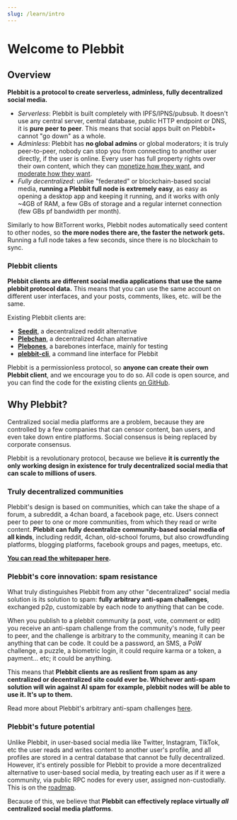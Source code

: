 ```yaml
---
slug: /learn/intro
---
```


# Welcome to Plebbit

## Overview

**Plebbit is a protocol to create serverless, adminless, fully decentralized social media.**

- *Serverless*: Plebbit is built completely with IPFS/IPNS/pubsub. It doesn't use any central server, central database, public HTTP endpoint or DNS, it is **pure peer to peer**. This means that social apps built on Plebbit+ cannot "go down" as a whole.
- *Adminless*: Plebbit has **no global admins** or global moderators; it is truly peer-to-peer, nobody can stop you from connecting to another user directly, if the user is online. Every user has full property rights over their own content, which they can [monetize how they want](../learn/local-node/monetizing-your-sub), and [moderate how they want](../learn/local-node/challenges).
- *Fully decentralized*: unlike "federated" or blockchain-based social media, **running a Plebbit full node is extremely easy**, as easy as opening a desktop app and keeping it running, and it works with only ~4GB of RAM, a few GBs of storage and a regular internet connection (few GBs pf bandwidth per month). 

Similarly to how BitTorrent works, Plebbit nodes automatically seed content to other nodes, so **the more nodes there are, the faster the network gets.** Running a full node takes a few seconds, since there is no blockchain to sync. 

### Plebbit clients

**Plebbit clients are different social media applications that use the same plebbit protocol data.** This means that you can use the same account on different user interfaces, and your posts, comments, likes, etc. will be the same.

Existing Plebbit clients are:
- **[Seedit](../learn/clients/seedit)**, a decentralized reddit alternative
- **[Plebchan](../learn/clients/plebchan)**, a decentralized 4chan alternative
- **[Plebones](../learn/clients/plebones)**, a barebones interface, mainly for testing
- **[plebbit-cli](../learn/clients/plebbit-cli)**, a command line interface for Plebbit

Plebbit is a permissionless protocol, so **anyone can create their own Plebbit client**, and we encourage you to do so. All code is open source, and you can find the code for the existing clients [on GitHub](https://github.com/plebbit/).

## Why Plebbit?

Centralized social media platforms are a problem, because they are controlled by a few companies that can censor content, ban users, and even take down entire platforms. Social consensus is being replaced by corporate consensus.

Plebbit is a revolutionary protocol, because we believe **it is currently the only working design in existence for truly decentralized social media that can scale to millions of users**.

### Truly decentralized communities

Plebbit's design is based on communities, which can take the shape of a forum, a subreddit, a 4chan board, a facebook page, etc. Users connect peer to peer to one or more communities, from which they read or write content. **Plebbit can fully decentralize community-based social media of all kinds**, including reddit, 4chan, old-school forums, but also crowdfunding platforms, blogging platforms, facebook groups and pages, meetups, etc.

**[You can read the whitepaper here](https://github.com/plebbit/whitepaper/discussions/2).**

### Plebbit's core innovation: spam resistance

What truly distinguishes Plebbit from any other "decentralized" social media solution is its solution to spam: **fully arbitrary anti-spam challenges**, exchanged p2p, customizable by each node to anything that can be code.

When you publish to a plebbit community (a post, vote, comment or edit) you receive an anti-spam challenge from the community's node, fully peer to peer, and the challenge is arbitrary to the community, meaning it can be anything that can be code. It could be a password, an SMS, a PoW challenge, a puzzle, a biometric login, it could require karma or a token, a payment... etc; it could be anything. 

This means that **Plebbit clients are as reslient from spam as any centralized or decentralized site could ever be. Whichever anti-spam solution will win against AI spam for example, plebbit nodes will be able to use it. It's up to them.**

Read more about Plebbit's arbitrary anti-spam challenges [here](../learn/local-node/challenges).

### Plebbit's future potential

Unlike Plebbit, in user-based social media like Twitter, Instagram, TikTok, etc the user reads and writes content to another user's profile, and all profiles are stored in a central database that cannot be fully decentralized. However, it's entirely possible for Plebbit to provide a more decentralized alternative to user-based social media, by treating each user as if it were a community, via public RPC nodes for every user, assigned non-custodially. This is on the [roadmap](../learn/roadmap).

Because of this, we believe that **Plebbit can effectively replace virtually *all* centralized social media platforms**.